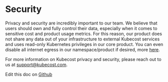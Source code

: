 Security
========

Privacy and security are incredibly important to our team. We believe that users should own and fully control their data, especially when it comes to sensitive cost and product usage metrics.
For this reason, our product does not share any data out of your infrastructure to external Kubecost services and uses read-only Kubernetes privileges in our core product.
You can even disable all internet egress in our namespace/product if desired, more [here](https://docs.projectcalico.org/v3.5/getting-started/kubernetes/tutorials/advanced-policy#4-deny-all-egress-traffic).

For more information on Kubecost privacy and security, please reach out to us at <support@kubecost.com>.

Edit this doc on [Github](https://github.com/kubecost/docs/blob/main/security.md)

<!--- {"article":"4407595978903","section":"4402829033367","permissiongroup":"1500001277122"} --->